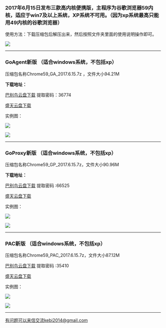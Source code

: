 ### 2017年6月15日发布三款高内核便携版，主程序为谷歌浏览器59内核，适应于win7及以上系统，XP系统不可用。（因为xp系统最高只能用49内核的谷歌浏览器）

使用方法：下载压缩包后解压出来，然后按照文件夹里面的使用说明操作即可。

![](https://raw.githubusercontent.com/Alvin9999/pac2/master/GA4.png)

***

### GoAgent新版 （适合windows系统，不包括xp）

压缩包名称Chrome59_GA_2017.6.15.7z ，文件大小94.21M

**下载地址：**

[巴别鸟云盘下载](http://www.babel.cc/share.do?s=8027375623551814) 提取密码：36774

[盛天云盘下载](http://pan.stnts.com/s/BJFFksq)

实例图：

![](https://raw.githubusercontent.com/Alvin9999/pac2/master/GA1.png)

![](https://raw.githubusercontent.com/Alvin9999/pac2/master/GA2.png)

***

### GoProxy新版 （适合windows系统，不包括xp）

压缩包名称Chrome59_GP_2017.6.15.7z，文件大小90.96M

**下载地址：**

[巴别鸟云盘下载](http://www.babel.cc/share.do?s=3850639378186804) 提取密码 :66525

[盛天云盘下载](http://pan.stnts.com/s/ZDksUzf)

实例图：

![](https://raw.githubusercontent.com/Alvin9999/pac2/master/GP1.png)

![](https://raw.githubusercontent.com/Alvin9999/pac2/master/GP2.png)


***

### PAC新版 （适合windows系统，不包括xp）

压缩包名称Chrome59_PAC_2017.6.15.7z，文件大小87.12M

[巴别鸟云盘下载](http://www.babel.cc/share.do?s=5228907972341182) 提取密码 :35410

[盛天云盘下载](http://pan.stnts.com/s/wicQqln)

实例图：

![](https://raw.githubusercontent.com/Alvin9999/pac2/master/PAC1.png)

![](https://raw.githubusercontent.com/Alvin9999/pac2/master/PAC2.png)


***


有问题可以来信交流kebi2014@gmail.com